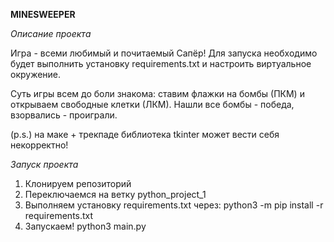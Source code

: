 <b> MINESWEEPER </b>

<i> Описание проекта </i>

Игра - всеми любимый и почитаемый Сапёр! Для запуска необходимо будет выполнить установку requirements.txt и настроить виртуальное окружение.

Суть игры всем до боли знакома: ставим флажки на бомбы (ПКМ) и открываем свободные клетки (ЛКМ). Нашли все бомбы - победа, взорвались - проиграли.

(p.s.) на маке + трекпаде библиотека tkinter может вести себя некорректно!

<i> Запуск проекта </i>

1) Клонируем репозиторий
2) Переключаемся на ветку python_project_1
3) Выполняем установку requirements.txt через:
python3 -m pip install -r requirements.txt
4) Запускаем!
python3 main.py